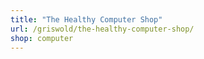 ```yaml
---
title: "The Healthy Computer Shop"
url: /griswold/the-healthy-computer-shop/
shop: computer
---
```

